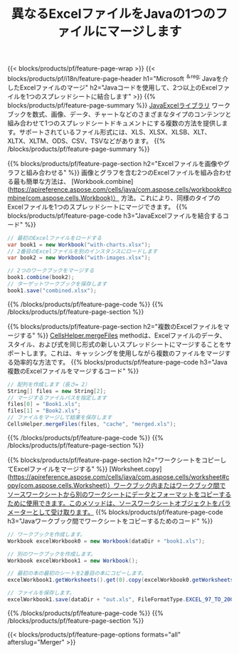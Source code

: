 ﻿---
title: 異なるExcelファイルをJavaの1つのファイルにマージします
url: /ja/java/merger/
description: Javaを使用してExcelファイルを複数のシートまたは単一のシートにマージします。 ExcelドキュメントをPDF、画像、HTMLにマージ、結合、または連結します。
---
{{< blocks/products/pf/feature-page-wrap >}}
{{< blocks/products/pf/i18n/feature-page-header h1="Microsoft <sup>＆reg; </sup>Javaを介したExcelファイルのマージ" h2="Javaコードを使用して、2つ以上のExcelファイルを1つのスプレッドシートに結合します" >}}
{{% blocks/products/pf/feature-page-summary %}}
[JavaExcelライブラリ](/cells/java/) ワークブックを数式、画像、データ、チャートなどのさまざまなタイプのコンテンツと組み合わせて1つのスプレッドシートドキュメントにする複数の方法を提供します。サポートされているファイル形式には、XLS、XLSX、XLSB、XLT、XLTX、XLTM、ODS、CSV、TSVなどがあります。
{{% /blocks/products/pf/feature-page-summary %}}

{{% blocks/products/pf/feature-page-section h2="Excelファイルを画像やグラフと組み合わせる" %}}
画像とグラフを含む2つのExcelファイルを組み合わせる最も簡単な方法は、 [Workbook.combine](https://apireference.aspose.com/cells/java/com.aspose.cells/workbook#combine(com.aspose.cells.Workbook)） 方法。これにより、同様のタイプのExcelファイルを1つのスプレッドシートにマージできます。
{{% blocks/products/pf/feature-page-code h3="JavaExcelファイルを結合するコード" %}}

```cs
// 最初のExcelファイルをロードする
var book1 = new Workbook("with-charts.xlsx");
// 2番目のExcelファイルを別のインスタンスにロードします
var book2 = new Workbook("with-images.xlsx");

// 2つのワークブックをマージする
book1.combine(book2);
// ターゲットワークブックを保存します 
book1.save("combined.xlsx");

```
{{% /blocks/products/pf/feature-page-code %}}
{{% /blocks/products/pf/feature-page-section %}}

{{% blocks/products/pf/feature-page-section h2="複数のExcelファイルをマージする" %}}
[CellsHelper.mergeFiles](https://apireference.aspose.com/cells/java/com.aspose.cells/cellshelper#mergeFiles) methodは、Excelファイルのデータ、スタイル、および式を同じ形式の新しいスプレッドシートにマージすることをサポートします。これは、キャッシングを使用しながら複数のファイルをマージする効率的な方法です。 
{{% blocks/products/pf/feature-page-code h3="Java複数のExcelファイルをマージするコード" %}}

```cs
// 配列を作成します（長さ= 2）
String[] files = new String[2];
// マージするファイルパスを指定します
files[0] = "Book1.xls";
files[1] = "Book2.xls";
// ファイルをマージして結果を保存します
CellsHelper.mergeFiles(files, "cache", "merged.xls");


```
{{% /blocks/products/pf/feature-page-code %}}
{{% /blocks/products/pf/feature-page-section %}}

{{% blocks/products/pf/feature-page-section h2="ワークシートをコピーしてExcelファイルをマージする" %}}
[Worksheet.copy](https://apireference.aspose.com/cells/java/com.aspose.cells/worksheet#copy(com.aspose.cells.Worksheet)）ワークブック内またはワークブック間でソースワークシートから別のワークシートにデータとフォーマットをコピーするために使用できます。このメソッドは、ソースワークシートオブジェクトをパラメーターとして受け取ります。
{{% blocks/products/pf/feature-page-code h3="Javaワークブック間でワークシートをコピーするためのコード" %}}

```cs
// ワークブックを作成します。
Workbook excelWorkbook0 = new Workbook(dataDir + "book1.xls");

// 別のワークブックを作成します。
Workbook excelWorkbook1 = new Workbook();

// 最初の本の最初のシートを2番目の本にコピーします。
excelWorkbook1.getWorksheets().get(0).copy(excelWorkbook0.getWorksheets().get(0));

// ファイルを保存します。
excelWorkbook1.save(dataDir + "out.xls", FileFormatType.EXCEL_97_TO_2003);

```
{{% /blocks/products/pf/feature-page-code %}}
{{% /blocks/products/pf/feature-page-section %}}

{{< blocks/products/pf/feature-page-options formats="all" afterslug="Merger" >}}